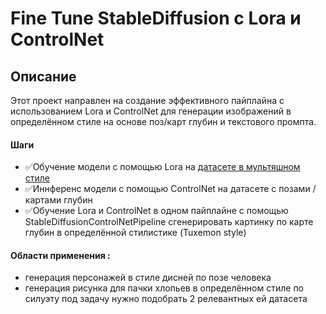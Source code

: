# Fine Tune StableDiffusion с Lora и ControlNet

## Описание
Этот проект направлен на создание эффективного пайплайна с использованием Lora и ControlNet для генерации изображений в определённом стиле на основе поз/карт глубин и текстового промпта.

#### Шаги

-  ✅Обучение модели с помощью Lora на [датасете в мультяшном стиле](https://huggingface.co/datasets/linoyts/Tuxemon)
- ✅Иннференс модели с помощью ControlNet на датасете с позами / картами глубин
- ✅Обучение Lora и ControlNet в одном пайплайне
с помощью StableDiffusionControlNetPipeline сгенерировать картинку по карте глубин в определённой стилистике (Tuxemon style)






#### Области применения : 
- генерация персонажей в стиле дисней по позе человека
- генерация рисунка для пачки хлопьев в определённом стиле по силуэту
под задачу нужно подобрать 2 релевантных ей датасета
